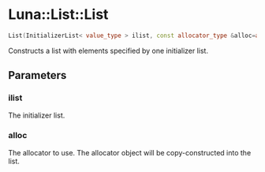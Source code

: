 # Luna::List::List

```c++
List(InitializerList< value_type > ilist, const allocator_type &alloc=allocator_type())
```

Constructs a list with elements specified by one initializer list. 



## Parameters
### ilist
The initializer list. 

### alloc
The allocator to use. The allocator object will be copy-constructed into the list. 

